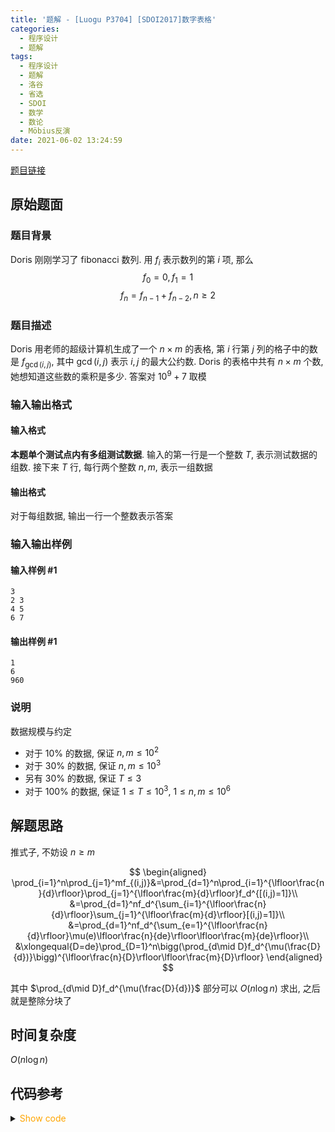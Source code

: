 ```yaml
---
title: '题解 - [Luogu P3704] [SDOI2017]数字表格'
categories:
  - 程序设计
  - 题解
tags:
  - 程序设计
  - 题解
  - 洛谷
  - 省选
  - SDOI
  - 数学
  - 数论
  - Möbius反演
date: 2021-06-02 13:24:59
---
```

[题目链接](https://www.luogu.com.cn/problem/P3704)

<!-- more -->

## 原始题面

### 题目背景

Doris 刚刚学习了 fibonacci 数列. 用 $f_i$ 表示数列的第 $i$ 项, 那么
$$f_0=0,f_1=1$$
$$f_n=f_{n-1}+f_{n-2},n\geq 2$$

### 题目描述

Doris 用老师的超级计算机生成了一个 $n\times m$ 的表格,  第 $i$ 行第 $j$ 列的格子中的数是 $f_{\gcd(i,j)}$, 其中 $\gcd(i,j)$ 表示 $i,j$ 的最大公约数.  Doris 的表格中共有 $n\times m$ 个数, 她想知道这些数的乘积是多少.  答案对 $10^9+7$ 取模

### 输入输出格式

#### 输入格式

**本题单个测试点内有多组测试数据**.  输入的第一行是一个整数 $T$, 表示测试数据的组数.  接下来 $T$ 行, 每行两个整数 $n, m$, 表示一组数据

#### 输出格式

对于每组数据, 输出一行一个整数表示答案

### 输入输出样例

#### 输入样例 #1

```input1
3
2 3
4 5
6 7
```

#### 输出样例 #1

```output1
1
6
960
```

### 说明

数据规模与约定

- 对于 $10\%$ 的数据, 保证 $n,m\leq 10^2$
- 对于 $30\%$ 的数据, 保证 $n,m\leq 10^3$
- 另有 $30\%$ 的数据, 保证 $T\leq 3$
- 对于 $100\%$ 的数据, 保证 $1 \leq T\leq 10^3$, $1\leq n,m\leq 10^6$

## 解题思路

推式子, 不妨设 $n\geqslant m$

$$
\begin{aligned}
  \prod_{i=1}^n\prod_{j=1}^mf_{(i,j)}&=\prod_{d=1}^n\prod_{i=1}^{\lfloor\frac{n}{d}\rfloor}\prod_{j=1}^{\lfloor\frac{m}{d}\rfloor}f_d^{[(i,j)=1]}\\
  &=\prod_{d=1}^nf_d^{\sum_{i=1}^{\lfloor\frac{n}{d}\rfloor}\sum_{j=1}^{\lfloor\frac{m}{d}\rfloor}[(i,j)=1]}\\
  &=\prod_{d=1}^nf_d^{\sum_{e=1}^{\lfloor\frac{n}{d}\rfloor}\mu(e)\lfloor\frac{n}{de}\rfloor\lfloor\frac{m}{de}\rfloor}\\
  &\xlongequal{D=de}\prod_{D=1}^n\bigg(\prod_{d\mid D}f_d^{\mu(\frac{D}{d})}\bigg)^{\lfloor\frac{n}{D}\rfloor\lfloor\frac{m}{D}\rfloor}
\end{aligned}
$$

其中 $\prod_{d\mid D}f_d^{\mu(\frac{D}{d})}$ 部分可以 $O(n\log n)$ 求出, 之后就是整除分块了

## 时间复杂度

$O(n\log n)$

## 代码参考

<details>
<summary><font color='orange'>Show code</font></summary>

```cpp
/*
 * @Author: Tifa
 * @LastEditTime: 2021-06-02 13:24:59
 * @Description: Luogu P3704
 */

#include <bits/stdc++.h>
using namespace std;
using i64 = int64_t;

#define _for(i, l, r) for (decltype(l + r) i = (l); i <= (r); ++i)
const int N = 1e6 + 5, mod = 1e9 + 7;
i64 qpow(i64 a, i64 b) {
    i64 res = 1;
    for (; b; b >>= 1, a = a * a % mod)
        if (b & 1) res = res * a % mod;
    return res;
}
i64 inv(i64 a) { return qpow(a, mod - 2); }

int prime[N], cnt;
bool vis[N];
i64 mu[N], f[N], inv_f[N], F[N];
void seive(int n = N - 5) {
    mu[1] = f[1] = inv_f[1] = 1;
    _for(i, 2, n) {
        if (!vis[i]) mu[prime[++cnt] = i] = -1;
        for (int j = 1; j <= cnt && i * prime[j] <= n; ++j) {
            vis[i * prime[j]] = 1;
            if (i % prime[j] == 0) break;
            mu[i * prime[j]] = -mu[i];
        }
    }
    _for(i, 2, n) inv_f[i] = inv(f[i] = (f[i - 1] + f[i - 2]) % mod);
    _for(i, 1, n) F[i] = 1;
    _for(i, 1, n) {
        if (!mu[i]) continue;
        for (int j = i; j <= n; j += i) (F[j] *= mu[i] == 1 ? f[j / i] : inv_f[j / i]) %= mod;
    }
    _for(i, 1, n)(F[i] *= F[i - 1]) %= mod;
}

int main() {
    seive();
    int t;
    cin >> t;
    while (t--) {
        int m, n;
        cin >> m >> n;
        if (m > n) swap(m, n);
        i64 ans = 1;
        for (int l = 1, r; l <= m; l = r + 1) {
            r = min(n / (n / l), m / (m / l));
            (ans *= qpow(F[r] * inv(F[l - 1]) % mod, 1ll * (n / l) * (m / l) % (mod - 1))) %= mod;
        }
        cout << ans << endl;
    }
}
```

</details>
